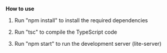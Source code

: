 **How to use**

1. Run "npm install" to install the required dependencies

2. Run "tsc" to compile the TypeScript code

3. Run "npm start" to run the development server (lite-server)